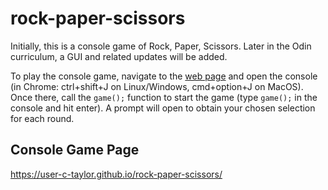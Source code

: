 # rock-paper-scissors
Initially, this is a console game of Rock, Paper, Scissors. Later in the Odin curriculum, a GUI and related updates will be added.

To play the console game, navigate to the [web page](https://user-c-taylor.github.io/rock-paper-scissors/) and open the console (in Chrome: ctrl+shift+J on Linux/Windows, cmd+option+J on MacOS). Once there, call the <code>game();</code> function to start the game (type <code>game();</code> in the console and hit enter). A prompt will open to obtain your chosen selection for each round.

## Console Game Page
https://user-c-taylor.github.io/rock-paper-scissors/